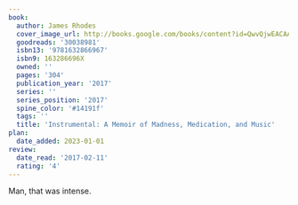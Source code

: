 ```yaml
---
book:
  author: James Rhodes
  cover_image_url: http://books.google.com/books/content?id=QwvQjwEACAAJ&printsec=frontcover&img=1&zoom=1&source=gbs_api
  goodreads: '30038981'
  isbn13: '9781632866967'
  isbn9: 163286696X
  owned: ''
  pages: '304'
  publication_year: '2017'
  series: ''
  series_position: '2017'
  spine_color: '#14191f'
  tags: ''
  title: 'Instrumental: A Memoir of Madness, Medication, and Music'
plan:
  date_added: 2023-01-01
review:
  date_read: '2017-02-11'
  rating: '4'
---
```


Man, that was intense.
